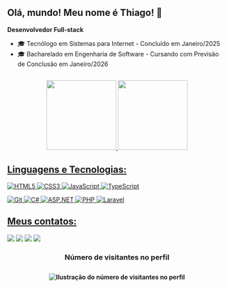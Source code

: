 ## Olá, mundo! Meu nome é <strong>Thiago</strong>! 👋

<p align="left">
<b>Desenvolvedor Full-stack</b>

<ul>
  <li>🎓 Tecnólogo em Sistemas para Internet - Concluído em Janeiro/2025</li>
  <li>🎓 Bacharelado em Engenharia de Software - Cursando com Previsão de Conclusão em Janeiro/2026</li>
</ul>

##

<div align="center">
  <a href="https://github.com/tpessoaaraujo">
  <img height="160em" src="https://github-readme-stats.vercel.app/api?username=tpessoaaraujo&show_icons=true&theme=github_dark&include_all_commits=true&count_private=true"/>
  <img height="160em" src="https://github-readme-stats.vercel.app/api/top-langs/?username=tpessoaaraujo&layout=compact&langs_count=7&theme=github_dark"/>
</div>

<h2 align="left">
  Linguagens e Tecnologias:
</h2>

![HTML5](https://img.shields.io/badge/HTML5-20232A?style=for-the-badge&logo=html5&logoColor=E34F26)
![CSS3](https://img.shields.io/badge/CSS3-20232A?style=for-the-badge&logo=css3&logoColor=1572B6)
![JavaScript](https://img.shields.io/badge/JavaScript-20232A?style=for-the-badge&logo=javascript)
![TypeScript](https://img.shields.io/badge/TypeScript-20232A?style=for-the-badge&logo=typescript)

![Git](https://img.shields.io/badge/Git-20232A?style=for-the-badge&logo=git)
![C#](https://img.shields.io/badge/C%23-20232A?style=for-the-badge&logo=c-sharp)
![ASP.NET](https://img.shields.io/badge/ASP.NET-20232A?style=for-the-badge&logo=.net&logoColor=5C2D91)
![PHP](https://img.shields.io/badge/PHP-20232A?style=for-the-badge&logo=php)
![Laravel](https://img.shields.io/badge/laravel-20232A?style=for-the-badge&logo=laravel&logoColor=%23FF2D20)

<h2 align="left">
  Meus contatos:
</h2>  
<div>
  <a href="https://wa.me/5514933006963" target="_blank"><img src="https://img.shields.io/badge/WhatsApp-20232A?style=for-the-badge&logo=whatsapp&logoColor=25D366" target="_blank"></a>
  <a href="https://www.linkedin.com/in/thiagopessoaaraujo" target="_blank"><img src="https://img.shields.io/badge/LinkedIn-20232A?style=for-the-badge&logo=linkedin&logoColor=0077B5" target="_blank"></a>
  <a href = "mailto:tp102000@gmail.com"><img src="https://img.shields.io/badge/Gmail-20232A?style=for-the-badge&logo=gmail&logoColor=red"></a>
  <a href="https://instagram.com/tpessoaaraujo" target="_blank"><img src="https://img.shields.io/badge/-Instagram-20232A?style=for-the-badge&logo=instagram&logoColor=%23E4405F" target="_blank"></a>
</div>

<div align="center">
  <h3><b>Número de visitantes no perfil<h3>
</div>

<p align="center">
  <img
    src="https://profile-counter.glitch.me/tpessoaaraujo/count.svg"
    alt="Ilustração do número de visitantes no perfil"
  />
</p>
